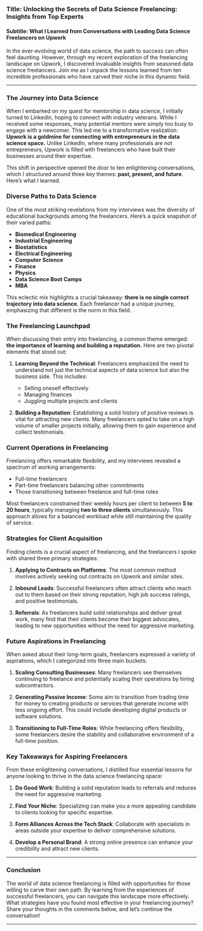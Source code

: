 ### Title: Unlocking the Secrets of Data Science Freelancing: Insights from Top Experts
#### Subtitle: What I Learned from Conversations with Leading Data Science Freelancers on Upwork

In the ever-evolving world of data science, the path to success can often feel daunting. However, through my recent exploration of the freelancing landscape on Upwork, I discovered invaluable insights from seasoned data science freelancers. Join me as I unpack the lessons learned from ten incredible professionals who have carved their niche in this dynamic field.

* * *

### The Journey into Data Science

When I embarked on my quest for mentorship in data science, I initially turned to LinkedIn, hoping to connect with industry veterans. While I received some responses, many potential mentors were simply too busy to engage with a newcomer. This led me to a transformative realization: **Upwork is a goldmine for connecting with entrepreneurs in the data science space.** Unlike LinkedIn, where many professionals are not entrepreneurs, Upwork is filled with freelancers who have built their businesses around their expertise.

This shift in perspective opened the door to ten enlightening conversations, which I structured around three key themes: **past, present, and future**. Here’s what I learned.

### Diverse Paths to Data Science

One of the most striking revelations from my interviews was the diversity of educational backgrounds among the freelancers. Here’s a quick snapshot of their varied paths:

- **Biomedical Engineering**
- **Industrial Engineering**
- **Biostatistics**
- **Electrical Engineering**
- **Computer Science**
- **Finance**
- **Physics**
- **Data Science Boot Camps**
- **MBA**

This eclectic mix highlights a crucial takeaway: **there is no single correct trajectory into data science.** Each freelancer had a unique journey, emphasizing that different is the norm in this field.

### The Freelancing Launchpad

When discussing their entry into freelancing, a common theme emerged: **the importance of learning and building a reputation.** Here are two pivotal elements that stood out:

1. **Learning Beyond the Technical**: Freelancers emphasized the need to understand not just the technical aspects of data science but also the business side. This includes:
   - Selling oneself effectively
   - Managing finances
   - Juggling multiple projects and clients

2. **Building a Reputation**: Establishing a solid history of positive reviews is vital for attracting new clients. Many freelancers opted to take on a high volume of smaller projects initially, allowing them to gain experience and collect testimonials.

### Current Operations in Freelancing

Freelancing offers remarkable flexibility, and my interviews revealed a spectrum of working arrangements:

- Full-time freelancers
- Part-time freelancers balancing other commitments
- Those transitioning between freelance and full-time roles

Most freelancers constrained their weekly hours per client to between **5 to 20 hours**, typically managing **two to three clients** simultaneously. This approach allows for a balanced workload while still maintaining the quality of service.

### Strategies for Client Acquisition

Finding clients is a crucial aspect of freelancing, and the freelancers I spoke with shared three primary strategies:

1. **Applying to Contracts on Platforms**: The most common method involves actively seeking out contracts on Upwork and similar sites.
   
2. **Inbound Leads**: Successful freelancers often attract clients who reach out to them based on their strong reputation, high job success ratings, and positive testimonials.

3. **Referrals**: As freelancers build solid relationships and deliver great work, many find that their clients become their biggest advocates, leading to new opportunities without the need for aggressive marketing.

### Future Aspirations in Freelancing

When asked about their long-term goals, freelancers expressed a variety of aspirations, which I categorized into three main buckets:

1. **Scaling Consulting Businesses**: Many freelancers see themselves continuing to freelance and potentially scaling their operations by hiring subcontractors.

2. **Generating Passive Income**: Some aim to transition from trading time for money to creating products or services that generate income with less ongoing effort. This could include developing digital products or software solutions.

3. **Transitioning to Full-Time Roles**: While freelancing offers flexibility, some freelancers desire the stability and collaborative environment of a full-time position.

### Key Takeaways for Aspiring Freelancers

From these enlightening conversations, I distilled four essential lessons for anyone looking to thrive in the data science freelancing space:

1. **Do Good Work**: Building a solid reputation leads to referrals and reduces the need for aggressive marketing.

2. **Find Your Niche**: Specializing can make you a more appealing candidate to clients looking for specific expertise.

3. **Form Alliances Across the Tech Stack**: Collaborate with specialists in areas outside your expertise to deliver comprehensive solutions.

4. **Develop a Personal Brand**: A strong online presence can enhance your credibility and attract new clients.

* * *

### Conclusion

The world of data science freelancing is filled with opportunities for those willing to carve their own path. By learning from the experiences of successful freelancers, you can navigate this landscape more effectively. What strategies have you found most effective in your freelancing journey? Share your thoughts in the comments below, and let’s continue the conversation!

* * *